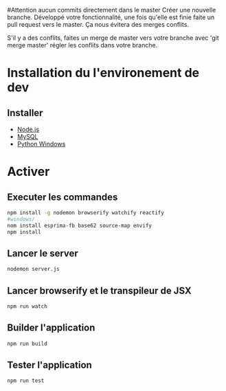 #Attention aucun commits directement dans le master
Créer une nouvelle branche. Développé votre fonctionnalité, une fois qu'elle est finie faite un pull request vers le master. Ça nous évitera des merges conflits.

S'il y a des conflits, faites un merge de master vers votre branche avec 'git merge master' régler les conflits dans votre branche.

# Installation du l'environement de dev

## Installer
* [Node.js](https://nodejs.org/)
* [MySQL](https://www.mysql.fr/)
* [Python Windows](https://www.python.org/downloads/windows/)
# Activer

## Executer les commandes

```sh
npm install -g nodemon browserify watchify reactify 
#windows/
nom install esprima-fb base62 source-map envify
npm install
```

## Lancer le server

```sh
nodemon server.js
```

## Lancer browserify et le transpileur de JSX

```sh
npm run watch
```

## Builder l'application

```sh
npm run build
```

## Tester l'application
```sh
npm run test
```
